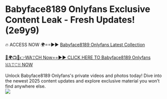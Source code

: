 # Babyface8189 Onlyfans Exclusive Content Leak - Fresh Updates! (2e9y9)

🔥 ACCESS NOW 🌍==►► <a href="https://tinyurl.com/kvy9nzfs" rel="nofollow">Babyface8189 Onlyfans Latest Collection</a>
<br><br>
[🔴🌍📺📱👉WA𝚃CH Now==►► CLICK HERE TO Babyface8189 Onlyfans 𝚆𝙰𝚃𝙲𝙷 NOW](https://tinyurl.com/kvy9nzfs)
<br><br>
Unlock Babyface8189 Onlyfans's private videos and photos today! Dive into the newest 2025 content updates and explore exclusive material you won’t find anywhere else.
<br>
<a href="https://tinyurl.com/kvy9nzfs" rel="nofollow" data-target="animated-image.originalLink"><img src="https://camo.githubusercontent.com/8a4f000d20f83aca3bf7ec5f350d767afa0574a8a352519fd8cfa583a6f93a33/68747470733a2f2f692e696d6775722e636f6d2f644a486b345a712e676966" data-canonical-src="https://i.imgur.com/dJHk4Zq.gif" style="max-width: 100%; display: inline-block;" data-target="animated-image.originalImage"></a>
<br>
